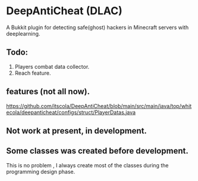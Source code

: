 # DeepAntiCheat (DLAC)
A Bukkit plugin for detecting safe(ghost) hackers in Minecraft servers with deeplearning.    

## Todo: 
1. Players combat data collector.
2. Reach feature.

## features (not all now).
https://github.com/itscola/DeepAntiCheat/blob/main/src/main/java/top/whitecola/deepanticheat/configs/struct/PlayerDatas.java

## Not work at present, in development.

## Some classes was created before development. 
This is no problem , I always create most of the classes during the programming design phase.
